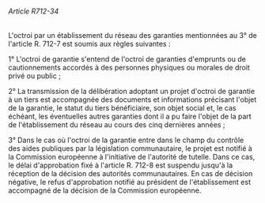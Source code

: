 ###### Article R712-34

L'octroi par un établissement du réseau des garanties mentionnées au 3° de l'article R. 712-7 est soumis aux règles suivantes :

1° L'octroi de garantie s'entend de l'octroi de garanties d'emprunts ou de cautionnements accordés à des personnes physiques ou morales de droit privé ou public ;

2° La transmission de la délibération adoptant un projet d'octroi de garantie à un tiers est accompagnée des documents et informations précisant l'objet de la garantie, le statut du tiers bénéficiaire, son objet social et, le cas échéant, les éventuelles autres garanties dont il a pu faire l'objet de la part de l'établissement du réseau au cours des cinq dernières années ;

3° Dans le cas où l'octroi de la garantie entre dans le champ du contrôle des aides publiques par la législation communautaire, le projet est notifié à la Commission européenne à l'initiative de l'autorité de tutelle. Dans ce cas, le délai d'approbation fixé à l'article R. 712-8 est suspendu jusqu'à la réception de la décision des autorités communautaires. En cas de décision négative, le refus d'approbation notifié au président de l'établissement est accompagné de la décision de la Commission européenne.

